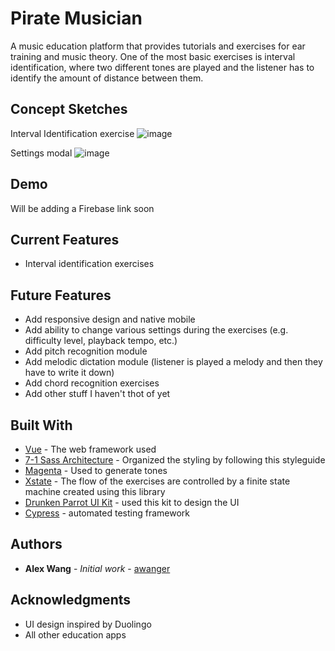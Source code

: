 # Pirate Musician

A music education platform that provides tutorials and exercises for ear training and music theory. One of the most basic exercises is interval identification, where two different tones are played and the listener has to identify the amount of distance between them.

## Concept Sketches

Interval Identification exercise
![image](https://user-images.githubusercontent.com/9373469/84924035-03968300-b096-11ea-9f83-6f0f8b745b7e.png)

Settings modal
![image](https://user-images.githubusercontent.com/9373469/84924745-ff1e9a00-b096-11ea-8c88-1c77d31e81ab.png)


## Demo

Will be adding a Firebase link soon

## Current Features

* Interval identification exercises

## Future Features

* Add responsive design and native mobile
* Add ability to change various settings during the exercises (e.g. difficulty level, playback tempo, etc.)
* Add pitch recognition module
* Add melodic dictation module (listener is played a melody and then they have to write it down)
* Add chord recognition exercises
* Add other stuff I haven't thot of yet

## Built With

* [Vue](https://vuejs.org/) - The web framework used
* [7-1 Sass Architecture](https://sass-guidelin.es/#the-7-1-pattern) - Organized the styling by following this styleguide
* [Magenta](https://magenta.tensorflow.org) - Used to generate tones
* [Xstate](https://xstate.js.org/) - The flow of the exercises are controlled by a finite state machine created using this library
* [Drunken Parrot UI Kit](https://ui8.net/product/drunken-parrot-ui-kit-free) - used this kit to design the UI
* [Cypress](https://www.cypress.io/) - automated testing framework



## Authors

* **Alex Wang** - *Initial work* - [awanger](https://github.com/awanger)


## Acknowledgments

* UI design inspired by Duolingo
* All other education apps
